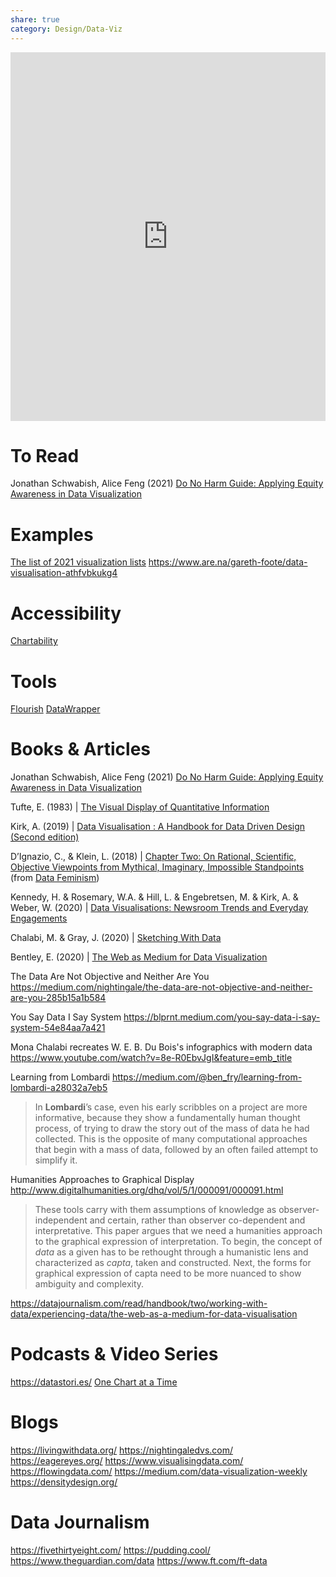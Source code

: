 ```yaml
---
share: true
category: Design/Data-Viz
---
```




<iframe style="border:none;" width="100%" height="590" src="https://www.are.na/gareth-foote/data-visualisation-resources/embed" title="Gareth Foote’s Are.na channel “Data Visualisation Resources”"></iframe>



# To Read
Jonathan Schwabish, Alice Feng (2021) [Do No Harm Guide: Applying Equity Awareness in Data Visualization](https://www.urban.org/research/publication/do-no-harm-guide-applying-equity-awareness-data-visualization)

# Examples

[The list of 2021 visualization lists](https://www.maartenlambrechts.com/2021/12/29/the-list-of-2021-visualization-lists.html)
https://www.are.na/gareth-foote/data-visualisation-athfvbkukg4

# Accessibility
[Chartability](https://chartability.fizz.studio/)
# Tools

[Flourish](https://flourish.studio/) 
[DataWrapper](https://www.datawrapper.de/) 

# Books & Articles

Jonathan Schwabish, Alice Feng (2021) [Do No Harm Guide: Applying Equity Awareness in Data Visualization](https://www.urban.org/research/publication/do-no-harm-guide-applying-equity-awareness-data-visualization)

Tufte, E. (1983) | [The Visual Display of Quantitative Information](https://libsearch.arts.ac.uk/cgi-bin/koha/opac-detail.pl?biblionumber=90479&query_desc=kw%2Cwrdl%3A%20The%20Visual%20Display%20of%20Quantitative%20Information)

Kirk, A. (2019) | [Data Visualisation : A Handbook for Data Driven Design (Second edition)](https://libsearch.arts.ac.uk/cgi-bin/koha/opac-detail.pl?biblionumber=1385753&query_desc=kw%2Cwrdl%3A%20kirk%20visualisation)

D’Ignazio, C., & Klein, L. (2018) | [Chapter Two: On Rational, Scientific, Objective Viewpoints from Mythical, Imaginary, Impossible Standpoints](https://data-feminism.mitpress.mit.edu/pub/5evfe9yd/release/5) (from [Data Feminism](https://data-feminism.mitpress.mit.edu/))

Kennedy, H. & Rosemary, W.A. & Hill, L. & Engebretsen, M. & Kirk, A. & Weber, W. (2020) | [Data Visualisations: Newsroom Trends and Everyday Engagements](https://datajournalism.com/read/handbook/two/working-with-data/data-journalism-whats-feminism-got-to-do-with-it)

Chalabi, M. & Gray, J. (2020) | [Sketching With Data](https://datajournalism.com/read/handbook/two/working-with-data/experiencing-data/the-web-as-a-medium-for-data-visualisation)

Bentley, E. (2020) | [The Web as Medium for Data Visualization](https://datajournalism.com/read/handbook/two/working-with-data/experiencing-data/developments-in-the-field-of-news-graphics)

The Data Are Not Objective and Neither Are You
https://medium.com/nightingale/the-data-are-not-objective-and-neither-are-you-285b15a1b584

You Say Data I Say System
https://blprnt.medium.com/you-say-data-i-say-system-54e84aa7a421

Mona Chalabi recreates W. E. B. Du Bois's infographics with modern data
https://www.youtube.com/watch?v=8e-R0EbvJgI&feature=emb_title

Learning from Lombardi
https://medium.com/@ben_fry/learning-from-lombardi-a28032a7eb5
> In **Lombardi**’s case, even his early scribbles on a project are more informative, because they show a fundamentally human thought process, of trying to draw the story out of the mass of data he had collected. This is the opposite of many computational approaches that begin with a mass of data, followed by an often failed attempt to simplify it.

Humanities Approaches to Graphical Display
http://www.digitalhumanities.org/dhq/vol/5/1/000091/000091.html
> These tools carry with them assumptions of knowledge as observer-independent and certain, rather than observer co-dependent and interpretative. This paper argues that we need a humanities approach to the graphical expression of interpretation. To begin, the concept of _data_ as a given has to be rethought through a humanistic lens and characterized as _capta_, taken and constructed. Next, the forms for graphical expression of capta need to be more nuanced to show ambiguity and complexity.

https://datajournalism.com/read/handbook/two/working-with-data/experiencing-data/the-web-as-a-medium-for-data-visualisation

# Podcasts & Video Series
https://datastori.es/
[One Chart at a Time](https://www.youtube.com/watch?v=gFFj22kjlZk)

# Blogs
https://livingwithdata.org/
https://nightingaledvs.com/
https://eagereyes.org/
https://www.visualisingdata.com/
https://flowingdata.com/
https://medium.com/data-visualization-weekly
https://densitydesign.org/

# Data Journalism
https://fivethirtyeight.com/
https://pudding.cool/
https://www.theguardian.com/data
https://www.ft.com/ft-data

